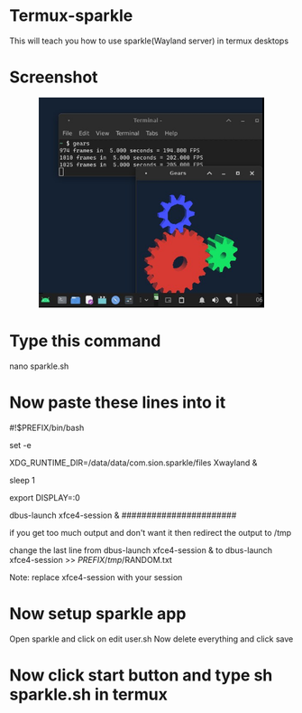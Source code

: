 # Termux-sparkle
This will teach you how to use sparkle(Wayland server) in termux desktops

# Screenshot


<div align="center">
    <img src="screenshot.jpg" width="400px"</img> 
</div>


# Type this command
nano sparkle.sh
# Now paste these lines into it
#!$PREFIX/bin/bash

set -e 

XDG_RUNTIME_DIR=/data/data/com.sion.sparkle/files Xwayland &

sleep 1

export DISPLAY=:0

dbus-launch xfce4-session &
#######################

if you get too much output and don't want it then redirect the output to /tmp

change the last line from dbus-launch xfce4-session & to dbus-launch xfce4-session >> $PREFIX/tmp/$RANDOM.txt

Note: replace xfce4-session with your session
# Now setup sparkle app
Open sparkle and click on edit user.sh
Now delete everything and click save
# Now click start button and type sh sparkle.sh in termux
